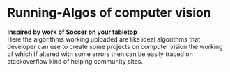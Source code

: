 # Running-Algos of computer vision
<b>Inspired by work of Soccer on your tabletop</b><br/>
Here the algorithms working uploaded are like ideal algorithms that developer can use to create some projects on computer vision the working of which if altered with some errors then can be easily traced on stackoverflow kind of helping community sites.<br/>

